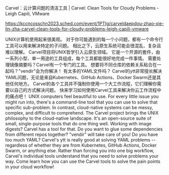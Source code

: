 Carvel：云计算问题的清洁工具 | Carvel: Clean Tools for Cloudy Problems - Leigh Capili, VMware

https://kccncosschn2023.sched.com/event/1PTIg/carveldaepdou-zhao-xie-lin-zha-carvel-clean-tools-for-cloudy-problems-leigh-capili-vmware

UNIX计算机使用起来很美观。 对于你可能遇到的每一个小问题，都有一个命令行工具可以用来解决特定的子问题。 相比之下，云原生系统可能会很混乱、复杂且难以理解。 Carvel项目将UNIX哲学引入云原生领域。 它是一个开源的套件，由一系列小型、单一用途的工具组成，每个工具都能很好地完成一件事情。 需要处理镜像摘要吗？Carvel有一个专门的工具。 想要将不同仓库的依赖关系粘合在一起吗？"vendir"会为你解决！ 有太多的YAML文件吗？ Carvel的ytt非常擅长解决YAML问题，无论是来自Kubernetes、GitHub Actions、Docker Swarm还是其他任何地方。 Carvel的各个工具并不强制你使用一个大工作流程，它们理解你需要以自己的方式解决问题。 快来学习如何使用Carvel工具来解决你云工作流程中的痛点吧！ 
UNIX computers feel beautiful to use. For every little issue you might run into, there's a command-line tool that you can use to solve that specific sub-problem. In contrast, cloud-native systems can be messy, complex, and difficult to comprehend. The Carvel project brings the UNIX philosophy to the cloud-native landscape. It's an open-source suite of small, single-purpose tools that do one thing well. Working with image digests? Carvel has a tool for that. Do you want to glue some dependencies from different repos together? "vendir" will take care of you! Do you have too much YAML? Carvel's ytt is really good at solving YAML problems -- regardless of whether they are from Kubernetes, GitHub Actions, Docker Swarm, or anything else. Rather than forcing you into one big workflow, Carvel's individual tools understand that you need to solve problems your way. Come learn how you can use the Carvel tools to solve the pain points in your cloud workflow!